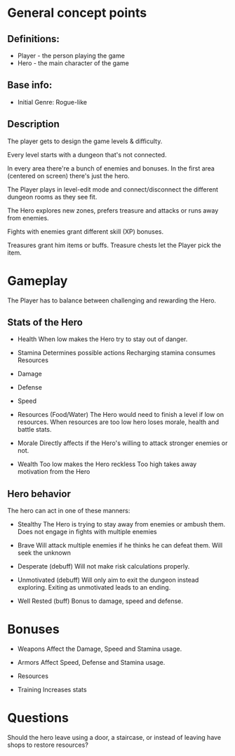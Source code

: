 # General concept points

## Definitions:
- Player - the person playing the game
- Hero - the main character of the game

## Base info:
- Initial Genre: Rogue-like


## Description
The player gets to design the game levels & difficulty.

Every level starts with a dungeon that's not connected.

In every area there're a bunch of enemies and bonuses.
In the first area (centered on screen) there's just the hero.

The Player plays in level-edit mode and connect/disconnect the different dungeon rooms as they see fit.

The Hero explores new zones, prefers treasure and attacks or runs away from enemies.

Fights with enemies grant different skill (XP) bonuses.

Treasures grant him items or buffs.
Treasure chests let the Player pick the item.


# Gameplay

The Player has to balance between challenging and rewarding the Hero.


## Stats of the Hero

- Health
    When low makes the Hero try to stay out of danger.
- Stamina
    Determines possible actions
    Recharging stamina consumes Resources
- Damage
- Defense
- Speed


- Resources (Food/Water)
    The Hero would need to finish a level if low on resources.
    When resources are too low hero loses morale, health and battle stats.
- Morale
    Directly affects if the Hero's willing to attack stronger enemies or not.
- Wealth
    Too low makes the Hero reckless
    Too high takes away motivation from the Hero


## Hero behavior
The hero can act in one of these manners:

- Stealthy 
    The Hero is trying to stay away from enemies or ambush them.
    Does not engage in fights with multiple enemies

- Brave
    Will attack multiple enemies if he thinks he can defeat them.
    Will seek the unknown

- Desperate (debuff)
    Will not make risk calculations properly.
- Unmotivated (debuff)
    Will only aim to exit the dungeon instead exploring.
    Exiting as unmotivated leads to an ending.
- Well Rested (buff)
    Bonus to damage, speed and defense.


# Bonuses

- Weapons
    Affect the Damage, Speed and Stamina usage.

- Armors
    Affect Speed, Defense and Stamina usage.

- Resources

- Training
    Increases stats


# Questions

Should the hero leave using a door, a staircase,
or instead of leaving have shops to restore resources?


